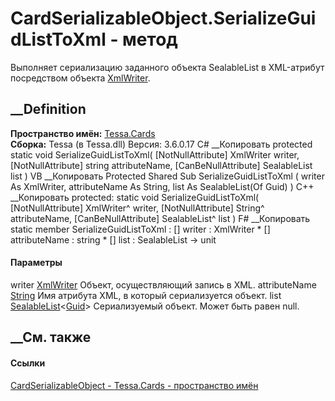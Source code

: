 # CardSerializableObject.SerializeGuidListToXml - метод
Выполняет сериализацию заданного объекта SealableList<Guid> в XML-атрибут
посредством объекта
[XmlWriter](https://learn.microsoft.com/dotnet/api/system.xml.xmlwriter).
## __Definition
 **Пространство имён:** [Tessa.Cards](N_Tessa_Cards.htm)  
 **Сборка:** Tessa (в Tessa.dll) Версия: 3.6.0.17
C# __Копировать
     protected static void SerializeGuidListToXml(
    	[NotNullAttribute] XmlWriter writer,
    	[NotNullAttribute] string attributeName,
    	[CanBeNullAttribute] SealableList<Guid> list
    )
VB __Копировать
     Protected Shared Sub SerializeGuidListToXml ( 
    	<NotNullAttribute> writer As XmlWriter,
    	<NotNullAttribute> attributeName As String,
    	<CanBeNullAttribute> list As SealableList(Of Guid)
    )
C++ __Копировать
     protected:
    static void SerializeGuidListToXml(
    	[NotNullAttribute] XmlWriter^ writer, 
    	[NotNullAttribute] String^ attributeName, 
    	[CanBeNullAttribute] SealableList<Guid>^ list
    )
F# __Копировать
     static member SerializeGuidListToXml : 
            [<NotNullAttribute>] writer : XmlWriter * 
            [<NotNullAttribute>] attributeName : string * 
            [<CanBeNullAttribute>] list : SealableList<Guid> -> unit 
#### Параметры
writer
[XmlWriter](https://learn.microsoft.com/dotnet/api/system.xml.xmlwriter)
    Объект, осуществляющий запись в XML.
attributeName [String](https://learn.microsoft.com/dotnet/api/system.string)
    Имя атрибута XML, в который сериализуется объект.
list
[SealableList](T_Tessa_Platform_Collections_SealableList_1.htm)<[Guid](https://learn.microsoft.com/dotnet/api/system.guid)>
    Сериализуемый объект. Может быть равен null.
##  __См. также
#### Ссылки
[CardSerializableObject - ](T_Tessa_Cards_CardSerializableObject.htm)
[Tessa.Cards - пространство имён](N_Tessa_Cards.htm)
